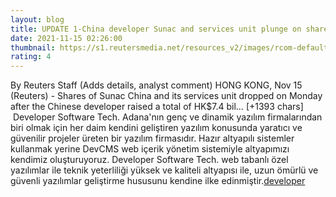 ```yaml
--- 
layout: blog
title: UPDATE 1-China developer Sunac and services unit plunge on share placement, stake sale - Reuters
date: 2021-11-15 02:26:00
thumbnail: https://s1.reutersmedia.net/resources_v2/images/rcom-default.png?w=800
rating: 4
---
```

By Reuters Staff
(Adds details, analyst comment)
HONG KONG, Nov 15 (Reuters) - Shares of Sunac China and its services unit dropped on Monday after the Chinese developer raised a total of HK$7.4 bil… [+1393 chars]</br>&nbsp;Developer Software Tech. Adana'nın genç ve dinamik yazılım firmalarından biri olmak için her daim kendini geliştiren yazılım konusunda yaratıcı ve güvenilir projeler üreten bir yazılım firmasıdır. Hazır altyapılı sistemler kullanmak yerine DevCMS web içerik yönetim sistemiyle altyapımızı kendimiz oluşturuyoruz. Developer Software Tech. web tabanlı özel yazılımlar ile teknik yeterliliği yüksek ve kaliteli altyapısı ile, uzun ömürlü ve güvenli yazılımlar geliştirme hususunu kendine ilke edinmiştir.<a href="https://www.developerbilisim.com/">developer</a>